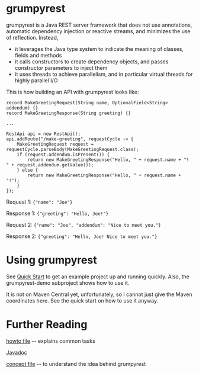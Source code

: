 # grumpyrest

grumpyrest is a Java REST server framework that does not use annotations, automatic dependency injection or reactive
streams, and minimizes the use of reflection. Instead,
* it leverages the Java type system to indicate the meaning of classes, fields and methods
* it calls constructors to create dependency objects, and passes constructor parameters to inject them
* it uses threads to achieve parallelism, and in particular virtual threads for highly parallel I/O

This is how building an API with grumpyrest looks like:

    record MakeGreetingRequest(String name, OptionalField<String> addendum) {}
    record MakeGreetingResponse(String greeting) {}
    
    ...
    
    RestApi api = new RestApi();
    api.addRoute("/make-greeting", requestCycle -> {
        MakeGreetingRequest request = requestCycle.parseBody(MakeGreetingRequest.class);
        if (request.addendum.isPresent()) {
            return new MakeGreetingResponse("Hello, " + request.name + "! " + request.addendum.getValue());
        } else {
            return new MakeGreetingResponse("Hello, " + request.name + "!");
        }
    });

Request 1: `{"name": "Joe"}`

Response 1: `{"greeting": "Hello, Joe!"}`

Request 2: `{"name": "Joe", "addendum": "Nice to meet you."}`

Response 2: `{"greeting": "Hello, Joe! Nice to meet you."}`

# Using grumpyrest

See [Quick Start](./doc/howto/quick-start.md) to get an example project up and running quickly. Also, the
grumpyrest-demo subproject shows how to use it.

It is not on Maven Central yet, unfortunately, so I cannot just give the Maven coordinates here. See the quick
start on how to use it anyway.

# Further Reading

[howto file](./doc/howto.md) -- explains common tasks

[Javadoc](https://martingeisse.github.io/javadoc/grumpyrest)

[concept file](./doc/concept.md) -- to understand the idea behind grumpyrest
